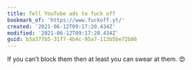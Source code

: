 ```yaml
---
title: Tell YouTube ads to fuck off
bookmark_of: 'https://www.fuckoff.yt/'
created: '2021-06-12T09:17:20.434Z'
modified: '2021-06-12T09:17:20.434Z'
guid: b5a377b5-31f7-4b4c-95a7-113b5be72b86
---
```

If you can’t block them then at least you can swear at them. 😍
